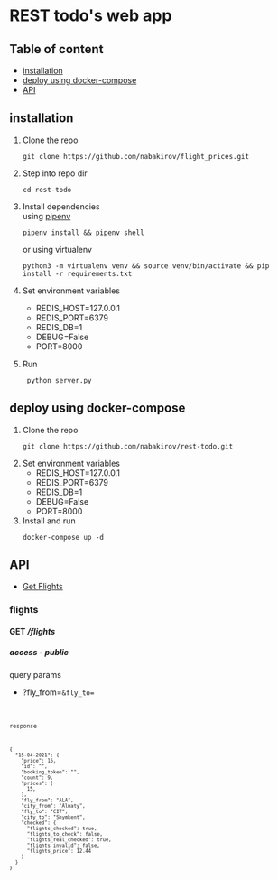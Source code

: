 # REST todo's web app

## Table of content
 - [installation](#installation)
 - [deploy using docker-compose](#deploy-using-docker-compose)
 - [API](#api)


## installation
1. Clone the repo
    ```shell script
    git clone https://github.com/nabakirov/flight_prices.git
    ```
2. Step into repo dir
    ```shell script
    cd rest-todo
    ```
3. Install dependencies   
    using [pipenv](https://github.com/pypa/pipenv)
    ```shell script
    pipenv install && pipenv shell
    ```
    or using virtualenv
    ```shell script
    python3 -m virtualenv venv && source venv/bin/activate && pip install -r requirements.txt
    ```
4. Set environment variables   
    - REDIS_HOST=127.0.0.1   
    - REDIS_PORT=6379
    - REDIS_DB=1
    - DEBUG=False
    - PORT=8000  

5. Run   
    
   ```shell script
    python server.py
    ```
   

## deploy using docker-compose
1. Clone the repo
    ```shell script
    git clone https://github.com/nabakirov/rest-todo.git
    ```
2. Set environment variables   
    - REDIS_HOST=127.0.0.1   
    - REDIS_PORT=6379
    - REDIS_DB=1
    - DEBUG=False
    - PORT=8000  
3. Install and run
    ```shell script
    docker-compose up -d
    ```

## API
- [Get Flights](#flights)


### flights
#### GET */flights*
##### access - *public*
query params   
 - ?fly_from=<CODE>&fly_to=<CODE>   
 
response
```json5
{
  "15-04-2021": {
    "price": 15,
    "id": "",
    "booking_token": "",
    "count": 9,
    "prices": [
      15,
    ],
    "fly_from": "ALA",
    "city_from": "Almaty",
    "fly_to": "CIT",
    "city_to": "Shymkent",
    "checked": {
      "flights_checked": true,
      "flights_to_check": false,
      "flights_real_checked": true,
      "flights_invalid": false,
      "flights_price": 12.44
    }
  }
}
```